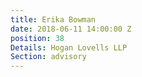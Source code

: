 ```yaml
---
title: Erika Bowman
date: 2018-06-11 14:00:00 Z
position: 38
Details: Hogan Lovells LLP
Section: advisory
---
```


